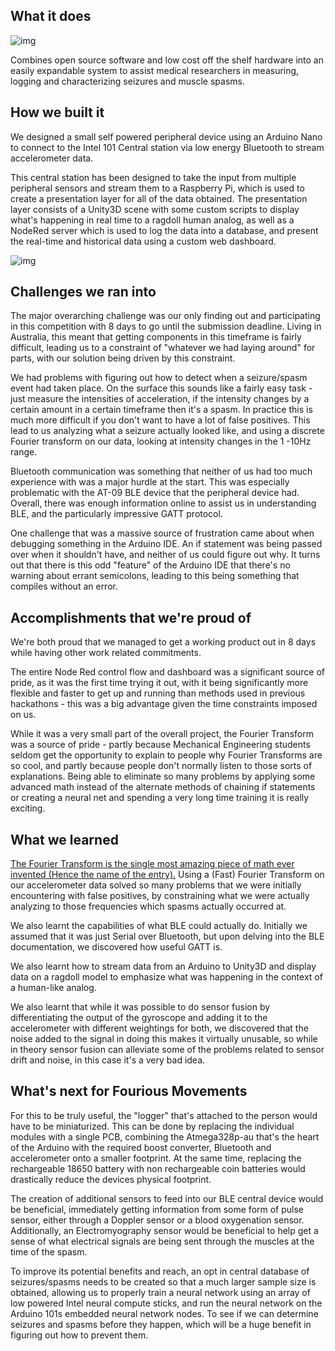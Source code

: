 ## What it does

![img](http://i.imgur.com/Fecdvi0.png)

Combines open source software and low cost off the shelf hardware into an easily expandable system to assist medical researchers in measuring, logging and characterizing seizures and muscle spasms.



## How we built it

We designed a small self powered peripheral device using an Arduino Nano to connect to the Intel 101 Central station via low energy Bluetooth to stream accelerometer data.

This central station has been designed to take the input from multiple peripheral sensors and stream them to a Raspberry Pi, which is used to create a presentation layer for all of the data obtained. The presentation layer consists of a Unity3D scene with some custom scripts to display what's happening in real time to a ragdoll human analog, as well as a NodeRed server which is used to log the data into a database, and present the real-time and historical data using a custom web dashboard.

![img](https://images-ext-2.discordapp.net/external/s9vILzwnoXe6BOEglz67Jc5twEUWbOc54hij-zJt9tM/https/puu.sh/wVibl/14fc51c58c.png?width=834&height=633)


## Challenges we ran into

The major overarching challenge was our only finding out and participating in this competition with 8 days to go until the submission deadline. Living in Australia, this meant that getting components in this timeframe is fairly difficult, leading us to a constraint of "whatever we had laying around" for parts, with our solution being driven by this constraint.

We had problems with figuring out how to detect when a seizure/spasm event had taken place. On the surface this sounds like a fairly easy task - just measure the intensities of acceleration, if the intensity changes by a certain amount in a certain timeframe then it's a spasm. In practice this is much more difficult if you don't want to have a lot of false positives. This lead to us analyzing what a seizure actually looked like, and using a discrete Fourier transform on our data, looking at intensity changes in the 1 -10Hz range.

Bluetooth communication was something that neither of us had too much experience with was a major hurdle at the start. This was especially problematic with the AT-09 BLE device that the peripheral device had. Overall, there was enough information online to assist us in understanding BLE, and the particularly impressive GATT protocol.

One challenge that was a massive source of frustration came about when debugging something in the Arduino IDE. An if statement was being passed over when it shouldn't have, and neither of us could figure out why. It turns out that there is this odd "feature" of the Arduino IDE that there's no warning about errant semicolons, leading to this being something that compiles without an error.

## Accomplishments that we're proud of
We're both proud that we managed to get a working product out in 8 days while having other work related commitments. 

The entire Node Red control flow and dashboard was a significant source of pride, as it was the first time trying it out, with it being significantly more flexible and faster to get up and running than methods used in previous hackathons - this was a big advantage given the time constraints imposed on us.

While it was a very small part of the overall project, the Fourier Transform was a source of pride - partly because Mechanical Engineering students seldom get the opportunity to explain to people why Fourier Transforms are so cool, and partly because people don't normally listen to those sorts of explanations. Being able to eliminate so many problems by applying some advanced math instead of the alternate methods of chaining if statements or creating a neural net and spending a very long time training it is really exciting.



## What we learned

[The Fourier Transform is the single most amazing piece of math ever invented (Hence the name of the entry).](https://github.com/t04glovern/intel-101-hackathon#use-fourier-transforms) Using a (Fast) Fourier Transform on our accelerometer data solved so many problems that we were initially encountering with false positives, by constraining what we were actually analyzing to those frequencies which spasms actually occurred at.

We also learnt the capabilities of what BLE could actually do. Initially we assumed that it was just Serial over Bluetooth, but upon delving into the BLE documentation, we discovered how useful GATT is.

We also learnt how to stream data from an Arduino to Unity3D and display data on a ragdoll model to emphasize what was happening in the context of a human-like analog.

We also learnt that while it was possible to do sensor fusion by differentiating the output of the gyroscope and adding it to the accelerometer with different weightings for both, we discovered that the noise added to the signal in doing this makes it virtually unusable, so while in theory sensor fusion can alleviate some of the problems related to sensor drift and noise, in this case it's a very bad idea.

## What's next for Fourious Movements

For this to be truly useful, the "logger" that's attached to the person would have to be miniaturized. This can be done by replacing the individual modules with a single PCB, combining the Atmega328p-au that's the heart of the Arduino with the required boost converter, Bluetooth and accelerometer onto a smaller footprint. At the same time, replacing the rechargeable 18650 battery with non rechargeable coin batteries would drastically reduce the devices physical footprint.

The creation of additional sensors to feed into our BLE central device would be beneficial, immediately getting information from some form of pulse sensor, either through a Doppler sensor or a blood oxygenation sensor. Additionally, an Electromyography sensor would be beneficial to help get a sense of what electrical signals are being sent through the muscles at the time of the spasm.

To improve its potential benefits and reach, an opt in central database of seizures/spasms needs to be created so that a much larger sample size is obtained, allowing us to properly train a neural network using an array of low powered Intel neural compute sticks, and run the neural network on the Arduino 101s embedded neural network nodes. To see if we can determine seizures and spasms before they happen, which will be a huge benefit in figuring out how to prevent them.



